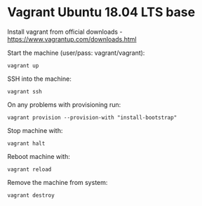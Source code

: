 # Vagrant Ubuntu 18.04 LTS base

Install vagrant from official downloads - https://www.vagrantup.com/downloads.html

Start the machine (user/pass: vagrant/vagrant):

    vagrant up

SSH into the machine:

    vagrant ssh
    
On any problems with provisioning run:

    vagrant provision --provision-with "install-bootstrap"

Stop machine with:

    vagrant halt

Reboot machine with:

    vagrant reload

Remove the machine from system:

    vagrant destroy

